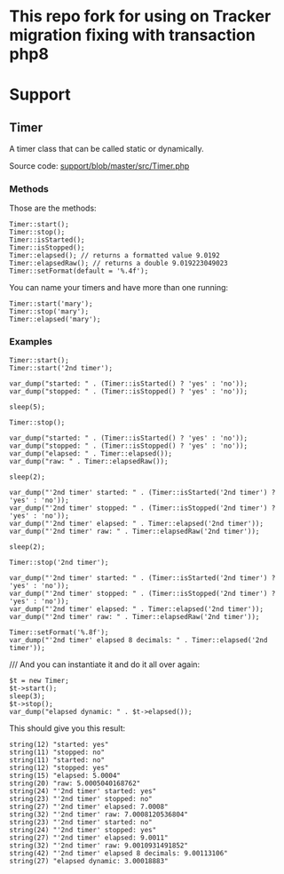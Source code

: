 # This repo fork for using on Tracker migration fixing with transaction php8
# Support

## Timer

A timer class that can be called static or dynamically.

Source code: [support/blob/master/src/Timer.php](https://github.com/antonioribeiro/support/blob/master/src/Timer.php)

### Methods

Those are the methods:

	Timer::start();
	Timer::stop();
	Timer::isStarted();
	Timer::isStopped();
	Timer::elapsed(); // returns a formatted value 9.0192
	Timer::elapsedRaw(); // returns a double 9.019223049023
	Timer::setFormat(default = '%.4f');

You can name your timers and have more than one running:

	Timer::start('mary');
	Timer::stop('mary');
	Timer::elapsed('mary');

### Examples

	Timer::start();
	Timer::start('2nd timer');

	var_dump("started: " . (Timer::isStarted() ? 'yes' : 'no'));
	var_dump("stopped: " . (Timer::isStopped() ? 'yes' : 'no'));

	sleep(5);

	Timer::stop();

	var_dump("started: " . (Timer::isStarted() ? 'yes' : 'no'));
	var_dump("stopped: " . (Timer::isStopped() ? 'yes' : 'no'));
	var_dump("elapsed: " . Timer::elapsed());
	var_dump("raw: " . Timer::elapsedRaw());

	sleep(2);

	var_dump("'2nd timer' started: " . (Timer::isStarted('2nd timer') ? 'yes' : 'no'));
	var_dump("'2nd timer' stopped: " . (Timer::isStopped('2nd timer') ? 'yes' : 'no'));
	var_dump("'2nd timer' elapsed: " . Timer::elapsed('2nd timer'));
	var_dump("'2nd timer' raw: " . Timer::elapsedRaw('2nd timer'));

	sleep(2);

	Timer::stop('2nd timer');

	var_dump("'2nd timer' started: " . (Timer::isStarted('2nd timer') ? 'yes' : 'no'));
	var_dump("'2nd timer' stopped: " . (Timer::isStopped('2nd timer') ? 'yes' : 'no'));
	var_dump("'2nd timer' elapsed: " . Timer::elapsed('2nd timer'));
	var_dump("'2nd timer' raw: " . Timer::elapsedRaw('2nd timer'));

	Timer::setFormat('%.8f');
	var_dump("'2nd timer' elapsed 8 decimals: " . Timer::elapsed('2nd timer'));

/// And you can instantiate it and do it all over again:

	$t = new Timer;
	$t->start();
	sleep(3);
	$t->stop();
	var_dump("elapsed dynamic: " . $t->elapsed());

This should give you this result:

	string(12) "started: yes"
	string(11) "stopped: no"
	string(11) "started: no"
	string(12) "stopped: yes"
	string(15) "elapsed: 5.0004"
	string(20) "raw: 5.0005040168762"
	string(24) "'2nd timer' started: yes"
	string(23) "'2nd timer' stopped: no"
	string(27) "'2nd timer' elapsed: 7.0008"
	string(32) "'2nd timer' raw: 7.0008120536804"
	string(23) "'2nd timer' started: no"
	string(24) "'2nd timer' stopped: yes"
	string(27) "'2nd timer' elapsed: 9.0011"
	string(32) "'2nd timer' raw: 9.0010931491852"
	string(42) "'2nd timer' elapsed 8 decimals: 9.00113106"
	string(27) "elapsed dynamic: 3.00018883"

